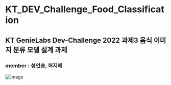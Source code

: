 # KT_DEV_Challenge_Food_Classification
## KT GenieLabs Dev-Challenge 2022 과제3 음식 이미지 분류 모델 설계 과제

### member : 성언승, 허지혜

![image](https://user-images.githubusercontent.com/71765587/197219750-ef795a11-8b88-408f-beae-901696adfbb4.png)
